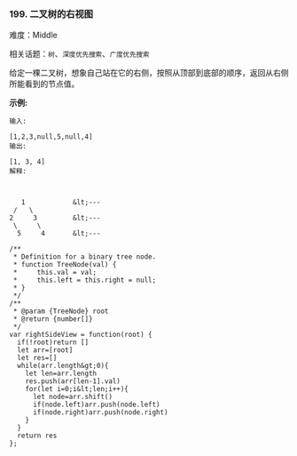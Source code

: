 ### 199. 二叉树的右视图

难度：Middle

相关话题：`树`、`深度优先搜索`、`广度优先搜索`

给定一棵二叉树，想象自己站在它的右侧，按照从顶部到底部的顺序，返回从右侧所能看到的节点值。



 **示例:** 





```
输入:

[1,2,3,null,5,null,4]
输出:

[1, 3, 4]
解释:



   1            &lt;---
 /   \
2     3         &lt;---
 \     \
  5     4       &lt;---

```


```
/**
 * Definition for a binary tree node.
 * function TreeNode(val) {
 *     this.val = val;
 *     this.left = this.right = null;
 * }
 */
/**
 * @param {TreeNode} root
 * @return {number[]}
 */
var rightSideView = function(root) {
  if(!root)return []
  let arr=[root]
  let res=[]
  while(arr.length&gt;0){
    let len=arr.length
    res.push(arr[len-1].val)
    for(let i=0;i&lt;len;i++){
      let node=arr.shift()
      if(node.left)arr.push(node.left)
      if(node.right)arr.push(node.right)
    }
  }
  return res
};



```
